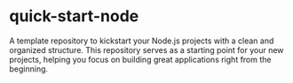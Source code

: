 # quick-start-node
A template repository to kickstart your Node.js projects with a clean and organized structure. This repository serves as a starting point for your new projects, helping you focus on building great applications right from the beginning.

